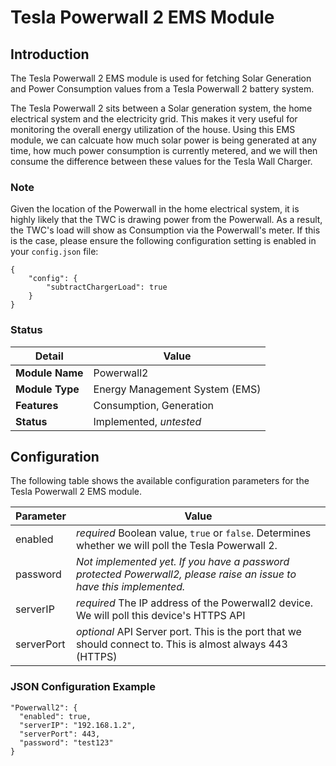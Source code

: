 # Tesla Powerwall 2 EMS Module

## Introduction

The Tesla Powerwall 2 EMS module is used for fetching Solar Generation and Power Consumption values from a Tesla Powerwall 2 battery system.

The Tesla Powerwall 2 sits between a Solar generation system, the home electrical system and the electricity grid. This makes it very useful for monitoring the overall energy utilization of the house. Using this EMS module, we can calcuate how much solar power is being generated at any time, how much power consumption is currently metered, and we will then consume the difference between these values for the Tesla Wall Charger.

### Note

Given the location of the Powerwall in the home electrical system, it is highly likely that the TWC is drawing power from the Powerwall. As a result, the TWC's load will show as Consumption via the Powerwall's meter. If this is the case, please ensure the following configuration setting is enabled in your ```config.json``` file:

```
{
    "config": {
        "subtractChargerLoad": true
    }
}
```

### Status

| Detail          | Value                          |
| --------------- | ------------------------------ |
| **Module Name** | Powerwall2                     |
| **Module Type** | Energy Management System (EMS) |
| **Features**    | Consumption, Generation        |
| **Status**      | Implemented, *untested*        |

## Configuration

The following table shows the available configuration parameters for the Tesla Powerwall 2 EMS module.

| Parameter   | Value         |
| ----------- | ------------- |
| enabled     | *required* Boolean value, ```true``` or ```false```. Determines whether we will poll the Tesla Powerwall 2. |
| password    | *Not implemented yet. If you have a password protected Powerwall2, please raise an issue to have this implemented.* |
| serverIP    | *required* The IP address of the Powerwall2 device. We will poll this device's HTTPS API |
| serverPort  | *optional* API Server port. This is the port that we should connect to. This is almost always 443 (HTTPS) |

### JSON Configuration Example

```
"Powerwall2": {
  "enabled": true,
  "serverIP": "192.168.1.2",
  "serverPort": 443,
  "password": "test123"
}
```
